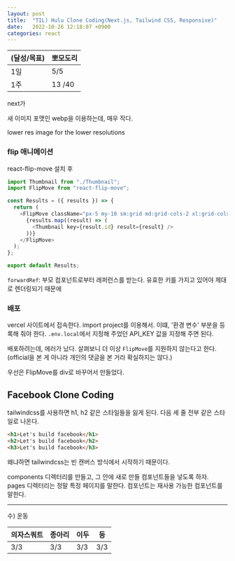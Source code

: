 ```yaml
---
layout: post
title:  "TIL) Hulu Clone Coding(Next.js, Tailwind CSS, Responsive)"
date:   2022-10-26 12:18:07 +0900
categories: react
---
```


| (달성/목표) | 뽀모도리   |
|----|--------|
| 1일 | 5/5    |
| 1주 | 13 /40 |




next가 

새 이미지 포맷인 webp을 이용하는데, 매우 작다.

lower res image for the lower resolutions



### flip 애니메이션

react-flip-move 설치 후 

```js
import Thumbnail from "./Thumbnail";
import FlipMove from "react-flip-move";

const Results = ({ results }) => {
  return (
    <FlipMove className="px-5 my-10 sm:grid md:grid-cols-2 xl:grid-cols-3 3xl:flex flex-wrap justify-center">
      {results.map((result) => (
        <Thumbnail key={result.id} result={result} />
      ))}
    </FlipMove>
  );
};

export default Results;
```

`forwardRef`: 부모 컴포넌트로부터 레퍼런스를 받는다. 유효한 키를 가지고 있어야 제대로 렌더링되기 때문에 




### 배포

vercel 사이트에서 접속한다. import project를 이용해서.
이떄, '환경 변수' 부분을 등록해 줘야 한다. `.env.local`에서 지정해 주었던 API_KEY 값을 지정해 주면 된다.

배포하려는데, 에러가 났다. 살펴보니 더 이상 `FlipMove`를 지원하지 않는다고 한다.(official을 본 게 아니라 개인의 댓글을 본 거라 확실하지는 않다.)

우선은 FlipMove를 div로 바꾸어서 만들었다.


<!-- 뽀모도리 3개까지 -->

## Facebook Clone Coding

tailwindcss를 사용하면 h1, h2 같은 스타일들을 잃게 된다. 다음 세 줄 전부 같은 스타일로 나온다.

```html
<h1>Let's build facebook</h1>
<h2>Let's build facebook</h2>
<h3>Let's build facebook</h3>
```

왜냐하면 tailwindcss는 빈 캔버스 방식에서 시작하기 때문이다. 

components 디렉터리를 만들고, 그 안에 새로 만들 컴포넌트들을 넣도록 하자. pages 디렉터리는 정말 특정 페이지를 말한다. 컴포넌트는 재사용 가능한 컴포넌트를 말한다.  



<hr />
수) 운동

| 의자스쿼트 | 종아리 | 이두  | 등 |
|---------|-----|-----|----|
| 3/3 | 3/3 | 3/3 | 3/3 |



